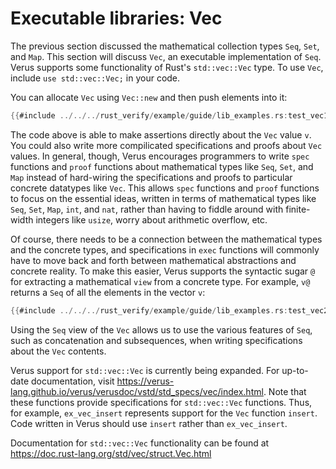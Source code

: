 # Executable libraries: Vec

The previous section discussed the mathematical collection types
`Seq`, `Set`, and `Map`.
This section will discuss `Vec`, an executable implementation of `Seq`. 
Verus supports some functionality of Rust's `std::vec::Vec` type. To use 
`Vec`, include `use std::vec::Vec;` in your code.

You can allocate `Vec` using `Vec::new` and then push elements into it:

```rust
{{#include ../../../rust_verify/example/guide/lib_examples.rs:test_vec1}}
```

The code above is able to make assertions directly about the `Vec` value `v`.
You could also write more compilicated specifications and proofs about `Vec` values.
In general, though, Verus encourages programmers to write `spec` functions
and `proof` functions about mathematical types like `Seq`, `Set`, and `Map` instead
of hard-wiring the specifications and proofs to particular concrete datatypes like `Vec`.
This allows `spec` functions and `proof` functions to focus on the essential ideas,
written in terms of mathematical types like `Seq`, `Set`, `Map`, `int`, and `nat`,
rather than having to fiddle around with finite-width integers like `usize`,
worry about arithmetic overflow, etc.

Of course, there needs to be a connection between the mathematical types
and the concrete types, and specifications in `exec` functions will commonly have to move
back and forth between mathematical abstractions and concrete reality.
To make this easier, Verus supports the syntactic sugar `@` for extracting
a mathematical `view` from a concrete type.
For example, `v@` returns a `Seq` of all the elements in the vector `v`:

```rust
{{#include ../../../rust_verify/example/guide/lib_examples.rs:test_vec2}}
```

Using the `Seq` view of the `Vec` allows us to use the various features of `Seq`,
such as concatenation and subsequences,
when writing specifications about the `Vec` contents.

Verus support for `std::vec::Vec` is currently being expanded. For up-to-date
documentation, visit https://verus-lang.github.io/verus/verusdoc/vstd/std_specs/vec/index.html.
Note that these functions provide specifications for `std::vec::Vec` functions. Thus,
for example, `ex_vec_insert` represents support for the `Vec` function `insert`. Code written 
in Verus should use `insert` rather than `ex_vec_insert`.

Documentation for `std::vec::Vec` functionality can be found at https://doc.rust-lang.org/std/vec/struct.Vec.html
